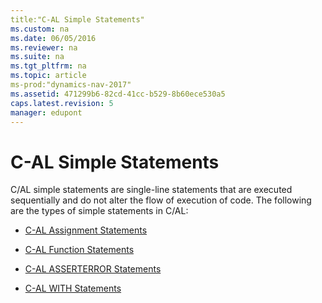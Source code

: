 ```yaml
---
title:"C-AL Simple Statements"
ms.custom: na
ms.date: 06/05/2016
ms.reviewer: na
ms.suite: na
ms.tgt_pltfrm: na
ms.topic: article
ms-prod:"dynamics-nav-2017"
ms.assetid: 471299b6-82cd-41cc-b529-8b60ece530a5
caps.latest.revision: 5
manager: edupont
---
```

# C-AL Simple Statements
C\/AL simple statements are single\-line statements that are executed sequentially and do not alter the flow of execution of code. The following are the types of simple statements in C\/AL:  
  
-   [C\-AL Assignment Statements](C-AL-Assignment-Statements.md)  
  
-   [C\-AL Function Statements](C-AL-Function-Statements.md)  
  
-   [C\-AL ASSERTERROR Statements](C-AL-ASSERTERROR-Statements.md)  
  
-   [C\-AL WITH Statements](C-AL-WITH-Statements.md)